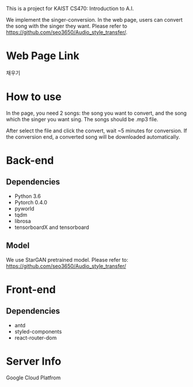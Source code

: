 This is a project for KAIST CS470: Introduction to A.I.


We implement the singer-conversion. In the web page, users can convert the song with the singer they want. Please refer to https://github.com/seo3650/Audio_style_transfer/.

# Web Page Link
채우기


# How to use
In the page, you need 2 songs: the song you want to convert, and the song which the singer you want sing. The songs should be .mp3 file.

After select the file and click the convert, wait ~5 minutes for conversion. If the conversion end, a converted song will be downloaded automatically.

# Back-end
## Dependencies
* Python 3.6
* Pytorch 0.4.0
* pyworld
* tqdm
* librosa
* tensorboardX and tensorboard

## Model
We use StarGAN pretrained model. Please refer to:
https://github.com/seo3650/Audio_style_transfer/

# Front-end
## Dependencies
  * antd
  * styled-components
  * react-router-dom


# Server Info
Google Cloud Platfrom
